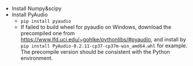 * Install Numpy&scipy
* Install PyAudio
    * `pip install pyaudio`
    * If failed to build wheel for pyaudio on Windows, download the precompiled one from https://www.lfd.uci.edu/~gohlke/pythonlibs/#pyaudio, and install by `pip install PyAudio‑0.2.11‑cp37‑cp37m‑win_amd64.whl` for example. The precompile version should be consistent with the Python environment.
